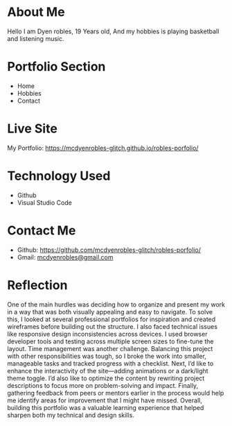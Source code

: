 # About Me 
Hello I am Dyen robles, 19 Years old, And my hobbies is playing basketball and listening music.
# Portfolio Section
* Home
* Hobbies
* Contact
# Live Site
My Portfolio: https://mcdyenrobles-glitch.github.io/robles-porfolio/
# Technology Used
* Github
* Visual Studio Code
# Contact Me
* Github: https://github.com/mcdyenrobles-glitch/robles-porfolio/
* Gmail: mcdyenrobles@gmail.com
# Reflection
  One of the main hurdles was deciding how to organize and present my work in a way that was both visually appealing and easy to navigate. To solve this, I looked at several professional portfolios for inspiration and created wireframes before building out the structure. I also faced technical issues like responsive design inconsistencies across devices. I used browser developer tools and testing across multiple screen sizes to fine-tune the layout. Time management was another challenge. Balancing this project with other responsibilities was tough, so I broke the work into smaller, manageable tasks and tracked progress with a checklist. Next, I’d like to enhance the interactivity of the site—adding animations or a dark/light theme toggle. I’d also like to optimize the content by rewriting project descriptions to focus more on problem-solving and impact. Finally, gathering feedback from peers or mentors earlier in the process would help me identify areas for improvement that I might have missed. Overall, building this portfolio was a valuable learning experience that helped sharpen both my technical and design skills.
